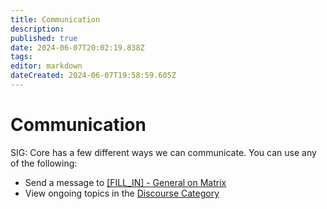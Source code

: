 ```yaml
---
title: Communication
description: 
published: true
date: 2024-06-07T20:02:19.838Z
tags: 
editor: markdown
dateCreated: 2024-06-07T19:58:59.605Z
---
```


# Communication
SIG: Core has a few different ways we can communicate. You can use any of the following:
- Send a message to [[FILL_IN] - General on Matrix](https://matrix.to/#/#SIGCORE-GEN:auxolotl.org)
- View ongoing topics in the [Discourse Category](https://forum.aux.computer/c/special-interest-groups/sig-core/14)
